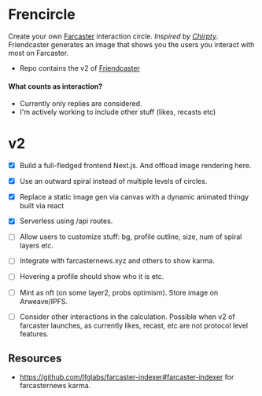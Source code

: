 # Frencircle

Create your own [Farcaster](https://farcaster.xyz) interaction circle. *Inspired by [Chirpty](https://chirpty.com/)*. Friendcaster generates an image that shows you the users you interact with most on Farcaster.

- Repo contains the v2 of [Friendcaster](https://github.com/yashkarthik/friendcaster)


#### What counts as interaction?
- Currently only replies are considered.
- I'm actively working to include other stuff (likes, recasts etc)

# v2
- [x] Build a full-fledged frontend Next.js. And offload image rendering here.
- [x] Use an outward spiral instead of multiple levels of circles.
- [x] Replace a static image gen via canvas with a dynamic animated thingy built via react
- [x] Serverless using /api routes.
- [ ] Allow users to customize stuff: bg, profile outline, size, num of spiral layers etc.
- [ ] Integrate with farcasternews.xyz and others to show karma.
- [ ] Hovering a profile should show who it is etc.
- [ ] Mint as nft (on some layer2, probs optimism). Store image on Arweave/IPFS.

- [ ] Consider other interactions in the calculation. Possible when v2 of farcaster launches, as currently likes, recast, etc are not protocol level features.

## Resources
- https://github.com/lfglabs/farcaster-indexer#farcaster-indexer for farcasternews karma.
